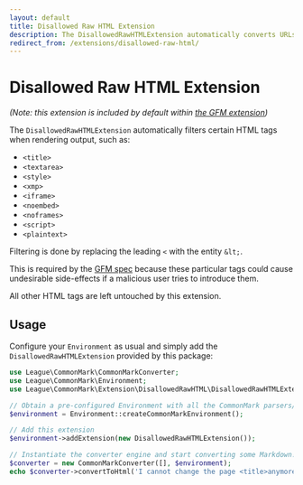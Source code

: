 ```yaml
---
layout: default
title: Disallowed Raw HTML Extension
description: The DisallowedRawHTMLExtension automatically converts URLs in plain text to clickable links
redirect_from: /extensions/disallowed-raw-html/
---
```


# Disallowed Raw HTML Extension

_(Note: this extension is included by default within [the GFM extension](/1.5/extensions/github-flavored-markdown/))_

The `DisallowedRawHTMLExtension` automatically filters certain HTML tags when rendering output, such as:

 - `<title>`
 - `<textarea>`
 - `<style>`
 - `<xmp>`
 - `<iframe>`
 - `<noembed>`
 - `<noframes>`
 - `<script>`
 - `<plaintext>`

Filtering is done by replacing the leading `<` with the entity `&lt;`.

This is required by the [GFM spec](https://github.github.com/gfm/#disallowed-raw-html-extension-) because these particular tags could cause undesirable side-effects if a malicious user tries to introduce them.

All other HTML tags are left untouched by this extension.

## Usage

Configure your `Environment` as usual and simply add the `DisallowedRawHTMLExtension` provided by this package:

```php
use League\CommonMark\CommonMarkConverter;
use League\CommonMark\Environment;
use League\CommonMark\Extension\DisallowedRawHTML\DisallowedRawHTMLExtension;

// Obtain a pre-configured Environment with all the CommonMark parsers/renderers ready-to-go
$environment = Environment::createCommonMarkEnvironment();

// Add this extension
$environment->addExtension(new DisallowedRawHTMLExtension());

// Instantiate the converter engine and start converting some Markdown!
$converter = new CommonMarkConverter([], $environment);
echo $converter->convertToHtml('I cannot change the page <title>anymore</title>');
```
